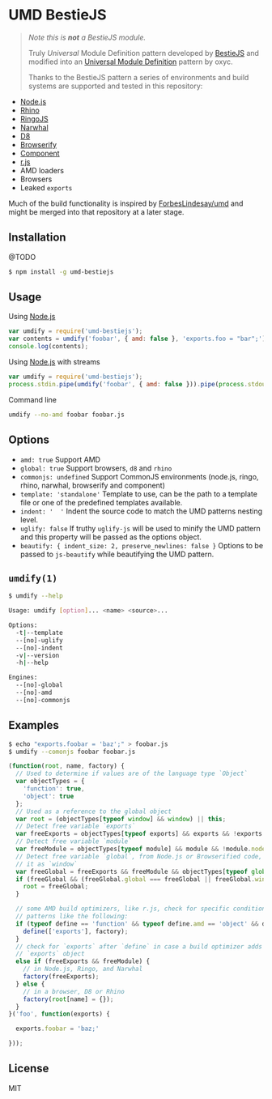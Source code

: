 # UMD BestieJS

> _Note this is **not** a BestieJS module._
>
> Truly *Universal* Module Definition pattern developed by [BestieJS](https://github.com/bestiejs)
> and modified into an [Universal Module Definition](https://github.com/umdjs/umd) pattern by oxyc.
>
> Thanks to the BestieJS pattern a series of environments and build systems are
> supported and tested in this repository:

- [Node.js][node]
- [Rhino][rhino]
- [RingoJS][ringo]
- [Narwhal][narwhal]
- [D8][d8]
- [Browserify][browserify]
- [Component][component]
- [r.js][rjs]
- AMD loaders
- Browsers
- Leaked `exports`

Much of the build functionality is inspired by
[ForbesLindesay/umd](https://github.com/ForbesLindesay/umd) and might be merged
into that repository at a later stage.

## Installation

@TODO

```sh
$ npm install -g umd-bestiejs
```

## Usage

Using [Node.js][node]

```js
var umdify = require('umd-bestiejs');
var contents = umdify('foobar', { amd: false }, 'exports.foo = "bar";');
console.log(contents);
```

Using [Node.js][node] with streams

```js
var umdify = require('umd-bestiejs');
process.stdin.pipe(umdify('foobar', { amd: false })).pipe(process.stdout);
```

Command line
```sh
umdify --no-amd foobar foobar.js
```

## Options

- `amd: true` Support AMD
- `global: true` Support browsers, `d8` and `rhino`
- `commonjs: undefined` Support CommonJS environments (node.js, ringo, rhino, narwhal, browserify and component)
- `template: 'standalone'` Template to use, can be the path to a template file or one of the predefined templates available.
- `indent: '  '` Indent the source code to match the UMD patterns nesting level.
- `uglify: false` If truthy `uglify-js` will be used to minify the UMD pattern and this property will be passed as the options object.
- `beautify: { indent_size: 2, preserve_newlines: false }` Options to be passed to `js-beautify` while beautifying the UMD pattern.


## `umdify(1)`

```sh
$ umdify --help

Usage: umdify [option]... <name> <source>...

Options:
  -t|--template
  --[no]-uglify
  --[no]-indent
  -v|--version
  -h|--help

Engines:
  --[no]-global
  --[no]-amd
  --[no]-commonjs
```

## Examples

```sh
$ echo "exports.foobar = 'baz';" > foobar.js
$ umdify --comonjs foobar foobar.js
```

```js
(function(root, name, factory) {
  // Used to determine if values are of the language type `Object`
  var objectTypes = {
    'function': true,
    'object': true
  };
  // Used as a reference to the global object
  var root = (objectTypes[typeof window] && window) || this;
  // Detect free variable `exports`
  var freeExports = objectTypes[typeof exports] && exports && !exports.nodeType && exports;
  // Detect free variable `module`
  var freeModule = objectTypes[typeof module] && module && !module.nodeType && module;
  // Detect free variable `global`, from Node.js or Browserified code, and use
  // it as `window`
  var freeGlobal = freeExports && freeModule && objectTypes[typeof global] && global;
  if (freeGlobal && (freeGlobal.global === freeGlobal || freeGlobal.window === freeGlobal || freeGlobal.self === freeGlobal)) {
    root = freeGlobal;
  }

  // some AMD build optimizers, like r.js, check for specific condition
  // patterns like the following:
  if (typeof define == 'function' && typeof define.amd == 'object' && define.amd) {
    define(['exports'], factory);
  }
  // check for `exports` after `define` in case a build optimizer adds an
  // `exports` object
  else if (freeExports && freeModule) {
    // in Node.js, Ringo, and Narwhal
    factory(freeExports);
  } else {
    // in a browser, D8 or Rhino
    factory(root[name] = {});
  }
}('foo', function(exports) {

  exports.foobar = 'baz;'

}));
```

## License

MIT

[node]: http://nodejs.org/
[component]: http://component.io/
[browserify]: http://browserify.org/
[d8]: http://code.google.com/p/v8/
[ringo]: http://ringojs.org
[rhino]: https://developer.mozilla.org/en-US/docs/Rhino
[narwhal]: https://github.com/280north/narwhal
[rjs]: http://requirejs.org/docs/optimization.html
